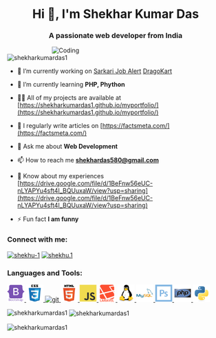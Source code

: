 <h1 align="center">Hi 👋, I'm Shekhar Kumar Das</h1>
<h3 align="center">A passionate web developer from India</h3>
<img align="right" alt="Coding" width="400px" src="https://media.giphy.com/media/RbDKaczqWovIugyJmW/giphy.gif">

<p align="left"> <img src="https://komarev.com/ghpvc/?username=shekharkumardas1&label=Profile%20views&color=0e75b6&style=flat" alt="shekharkumardas1" /> </p>

- 🔭 I’m currently working on [Sarkari Job Alert](https://sarkarijob-alert.com) [DragoKart](https://dragokart.com/)

- 🌱 I’m currently learning **PHP, Phython**

- 👨‍💻 All of my projects are available at [https://shekharkumardas1.github.io/myportfolio/](https://shekharkumardas1.github.io/myportfolio/)

- 📝 I regularly write articles on [https://factsmeta.com/](https://factsmeta.com/)

- 💬 Ask me about **Web Development**

- 📫 How to reach me **shekhardas580@gmail.com**

- 📄 Know about my experiences [https://drive.google.com/file/d/1BeFnw56eUC-nLYAPYu4sft4I_BQUuxaW/view?usp=sharing](https://drive.google.com/file/d/1BeFnw56eUC-nLYAPYu4sft4I_BQUuxaW/view?usp=sharing)

- ⚡ Fun fact **I am funny**

<h3 align="left">Connect with me:</h3>
<p align="left">
<a href="https://linkedin.com/in/shekhu-1" target="blank"><img align="center" src="https://raw.githubusercontent.com/rahuldkjain/github-profile-readme-generator/master/src/images/icons/Social/linked-in-alt.svg" alt="shekhu-1" height="30" width="40" /></a>
<a href="https://instagram.com/shekhu.1" target="blank"><img align="center" src="https://raw.githubusercontent.com/rahuldkjain/github-profile-readme-generator/master/src/images/icons/Social/instagram.svg" alt="shekhu.1" height="30" width="40" /></a>
</p>

<h3 align="left">Languages and Tools:</h3>
<p align="left"> <a href="https://getbootstrap.com" target="_blank" rel="noreferrer"> <img src="https://raw.githubusercontent.com/devicons/devicon/master/icons/bootstrap/bootstrap-plain-wordmark.svg" alt="bootstrap" width="40" height="40"/> </a> <a href="https://www.w3schools.com/css/" target="_blank" rel="noreferrer"> <img src="https://raw.githubusercontent.com/devicons/devicon/master/icons/css3/css3-original-wordmark.svg" alt="css3" width="40" height="40"/> </a> <a href="https://git-scm.com/" target="_blank" rel="noreferrer"> <img src="https://www.vectorlogo.zone/logos/git-scm/git-scm-icon.svg" alt="git" width="40" height="40"/> </a> <a href="https://www.w3.org/html/" target="_blank" rel="noreferrer"> <img src="https://raw.githubusercontent.com/devicons/devicon/master/icons/html5/html5-original-wordmark.svg" alt="html5" width="40" height="40"/> </a> <a href="https://developer.mozilla.org/en-US/docs/Web/JavaScript" target="_blank" rel="noreferrer"> <img src="https://raw.githubusercontent.com/devicons/devicon/master/icons/javascript/javascript-original.svg" alt="javascript" width="40" height="40"/> </a> <a href="https://laravel.com/" target="_blank" rel="noreferrer"> <img src="https://raw.githubusercontent.com/devicons/devicon/master/icons/laravel/laravel-plain-wordmark.svg" alt="laravel" width="40" height="40"/> </a> <a href="https://www.linux.org/" target="_blank" rel="noreferrer"> <img src="https://raw.githubusercontent.com/devicons/devicon/master/icons/linux/linux-original.svg" alt="linux" width="40" height="40"/> </a> <a href="https://www.mysql.com/" target="_blank" rel="noreferrer"> <img src="https://raw.githubusercontent.com/devicons/devicon/master/icons/mysql/mysql-original-wordmark.svg" alt="mysql" width="40" height="40"/> </a> <a href="https://www.photoshop.com/en" target="_blank" rel="noreferrer"> <img src="https://raw.githubusercontent.com/devicons/devicon/master/icons/photoshop/photoshop-line.svg" alt="photoshop" width="40" height="40"/> </a> <a href="https://www.php.net" target="_blank" rel="noreferrer"> <img src="https://raw.githubusercontent.com/devicons/devicon/master/icons/php/php-original.svg" alt="php" width="40" height="40"/> </a> <a href="https://www.python.org" target="_blank" rel="noreferrer"> <img src="https://raw.githubusercontent.com/devicons/devicon/master/icons/python/python-original.svg" alt="python" width="40" height="40"/> </a> </p>

<p><img align="left" src="https://github-readme-stats.vercel.app/api/top-langs?username=shekharkumardas1&show_icons=true&locale=en&layout=compact" alt="shekharkumardas1" /></p>

<p>&nbsp;<img align="center" src="https://github-readme-stats.vercel.app/api?username=shekharkumardas1&show_icons=true&locale=en" alt="shekharkumardas1" /></p>

<p><img align="center" src="https://github-readme-streak-stats.herokuapp.com/?user=shekharkumardas1&" alt="shekharkumardas1" /></p>

